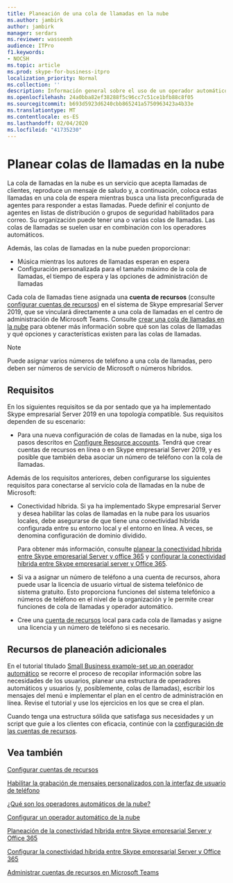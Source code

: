 ```yaml
---
title: Planeación de una cola de llamadas en la nube
ms.author: jambirk
author: jambirk
manager: serdars
ms.reviewer: wasseemh
audience: ITPro
f1.keywords:
- NOCSH
ms.topic: article
ms.prod: skype-for-business-itpro
localization_priority: Normal
ms.collection: ''
description: Información general sobre el uso de un operador automático de la nube con Skype empresarial Server 2019.
ms.openlocfilehash: 24a0bba82ef38288f5c96cc7c51ce1bfb88c8f05
ms.sourcegitcommit: b693d5923d6240cbb865241a5750963423a4b33e
ms.translationtype: MT
ms.contentlocale: es-ES
ms.lasthandoff: 02/04/2020
ms.locfileid: "41735230"
---
```

# <a name="plan-cloud-call-queues"></a>Planear colas de llamadas en la nube

La cola de llamadas en la nube es un servicio que acepta llamadas de clientes, reproduce un mensaje de saludo y, a continuación, coloca estas llamadas en una cola de espera mientras busca una lista preconfigurada de agentes para responder a estas llamadas. Puede definir el conjunto de agentes en listas de distribución o grupos de seguridad habilitados para correo. Su organización puede tener una o varias colas de llamadas. Las colas de llamadas se suelen usar en combinación con los operadores automáticos.

Además, las colas de llamadas en la nube pueden proporcionar:

- Música mientras los autores de llamadas esperan en espera
- Configuración personalizada para el tamaño máximo de la cola de llamadas, el tiempo de espera y las opciones de administración de llamadas

Cada cola de llamadas tiene asignada una **cuenta de recursos** (consulte [configurar cuentas de recursos](configure-onprem-ra.md)) en el sistema de Skype empresarial Server 2019, que se vinculará directamente a una cola de llamadas en el centro de administración de Microsoft Teams. Consulte [crear una cola de llamadas en la nube](/MicrosoftTeams/create-a-phone-system-call-queue) para obtener más información sobre qué son las colas de llamadas y qué opciones y características existen para las colas de llamadas.

> [!NOTE]
> Puede asignar varios números de teléfono a una cola de llamadas, pero deben ser números de servicio de Microsoft o números híbridos.

## <a name="requirements"></a>Requisitos

En los siguientes requisitos se da por sentado que ya ha implementado Skype empresarial Server 2019 en una topología compatible.  Sus requisitos dependen de su escenario:

- Para una nueva configuración de colas de llamadas en la nube, siga los pasos descritos en [Configure Resource accounts](configure-onprem-ra.md). Tendrá que crear cuentas de recursos en línea o en Skype empresarial Server 2019, y es posible que también deba asociar un número de teléfono con la cola de llamadas.

Además de los requisitos anteriores, deben configurarse los siguientes requisitos para conectarse al servicio cola de llamadas en la nube de Microsoft:

- Conectividad híbrida. Si ya ha implementado Skype empresarial Server y desea habilitar las colas de llamadas en la nube para los usuarios locales, debe asegurarse de que tiene una conectividad híbrida configurada entre su entorno local y el entorno en línea. A veces, se denomina configuración de dominio dividido.

   Para obtener más información, consulte [planear la conectividad híbrida entre Skype empresarial Server y office 365](plan-hybrid-connectivity.md) y [configurar la conectividad híbrida entre Skype empresarial server y Office 365](configure-hybrid-connectivity.md).

- Si va a asignar un número de teléfono a una cuenta de recursos, ahora puede usar la licencia de usuario virtual de sistema telefónico de sistema gratuito. Esto proporciona funciones del sistema telefónico a números de teléfono en el nivel de la organización y le permite crear funciones de cola de llamadas y operador automático.

- Cree una [cuenta de recursos](configure-onprem-ra.md) local para cada cola de llamadas y asigne una licencia y un número de teléfono si es necesario.  

## <a name="additional-planning-resources"></a>Recursos de planeación adicionales

En el tutorial titulado [Small Business example-set up an operador automático](/microsoftteams/tutorial-org-aa) se recorre el proceso de recopilar información sobre las necesidades de los usuarios, planear una estructura de operadores automáticos y usuarios (y, posiblemente, colas de llamadas), escribir los mensajes del menú e implementar el plan en el centro de administración en línea. Revise el tutorial y use los ejercicios en los que se crea el plan.

Cuando tenga una estructura sólida que satisfaga sus necesidades y un script que guíe a los clientes con eficacia, continúe con la [configuración de las cuentas de recursos](configure-onprem-ra.md).

## <a name="see-also"></a>Vea también

[Configurar cuentas de recursos](configure-onprem-ra.md)

[Habilitar la grabación de mensajes personalizados con la interfaz de usuario de teléfono](https://docs.microsoft.com/exchange/voice-mail-unified-messaging/greetings-announcements-menus-and-prompts/enable-custom-prompt-recording)

[¿Qué son los operadores automáticos de la nube?](/SkypeForBusiness/what-is-phone-system-in-office-365/what-are-phone-system-auto-attendants)

[Configurar un operador automático de la nube](/MicrosoftTeams/create-a-phone-system-auto-attendant)

[Planeación de la conectividad híbrida entre Skype empresarial Server y Office 365](plan-hybrid-connectivity.md)

[Configurar la conectividad híbrida entre Skype empresarial Server y Office 365](configure-hybrid-connectivity.md)

[Administrar cuentas de recursos en Microsoft Teams](/MicrosoftTeams/manage-resource-accounts)
